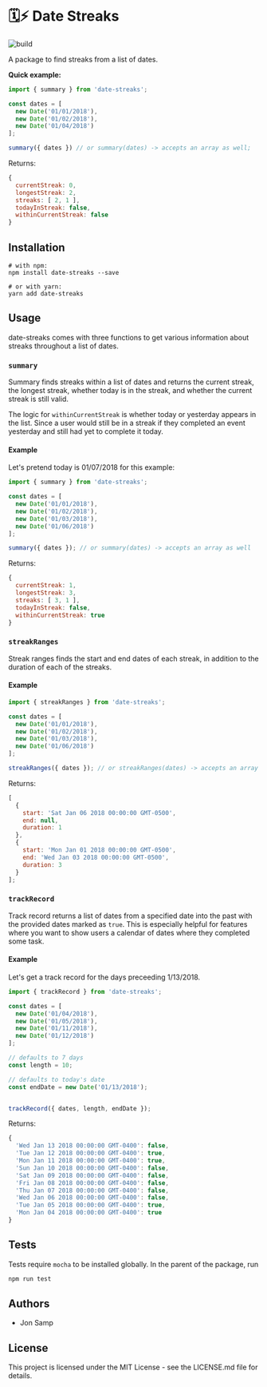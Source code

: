# 🗓⚡️ Date Streaks

![build](https://github.com/jonsamp/date-streaks/workflows/build/badge.svg?event=push)

A package to find streaks from a list of dates.

**Quick example:**

```js
import { summary } from 'date-streaks';

const dates = [
  new Date('01/01/2018'),
  new Date('01/02/2018'),
  new Date('01/04/2018')
];

summary({ dates }) // or summary(dates) -> accepts an array as well;
```

Returns:

```js
{
  currentStreak: 0,
  longestStreak: 2,
  streaks: [ 2, 1 ],
  todayInStreak: false,
  withinCurrentStreak: false
}
```

## Installation

```shell
# with npm:
npm install date-streaks --save

# or with yarn:
yarn add date-streaks
```

## Usage

date-streaks comes with three functions to get various information about streaks throughout a list of dates.

### `summary`

Summary finds streaks within a list of dates and returns the current streak, the longest streak, whether today is in the streak, and whether the current streak is still valid.

The logic for `withinCurrentStreak` is whether today or yesterday appears in the list. Since a user would still be in a streak if they completed an event yesterday and still had yet to complete it today.

#### Example

Let's pretend today is 01/07/2018 for this example:

```js
import { summary } from 'date-streaks';

const dates = [
  new Date('01/01/2018'),
  new Date('01/02/2018'),
  new Date('01/03/2018'),
  new Date('01/06/2018')
];

summary({ dates }); // or summary(dates) -> accepts an array as well
```

Returns:

```js
{
  currentStreak: 1,
  longestStreak: 3,
  streaks: [ 3, 1 ],
  todayInStreak: false,
  withinCurrentStreak: true
}
```

### `streakRanges`

Streak ranges finds the start and end dates of each streak, in addition to the duration of each of the streaks.

#### Example

```js
import { streakRanges } from 'date-streaks';

const dates = [
  new Date('01/01/2018'),
  new Date('01/02/2018'),
  new Date('01/03/2018'),
  new Date('01/06/2018')
];

streakRanges({ dates }); // or streakRanges(dates) -> accepts an array as well
```

Returns:

```js
[
  {
    start: 'Sat Jan 06 2018 00:00:00 GMT-0500',
    end: null,
    duration: 1
  },
  {
    start: 'Mon Jan 01 2018 00:00:00 GMT-0500',
    end: 'Wed Jan 03 2018 00:00:00 GMT-0500',
    duration: 3
  }
];
```

### `trackRecord`

Track record returns a list of dates from a specified date into the past with the provided dates marked as `true`. This is especially helpful for features where you want to show users a calendar of dates where they completed some task.

#### Example

Let's get a track record for the days preceeding 1/13/2018.

```js
import { trackRecord } from 'date-streaks';

const dates = [
  new Date('01/04/2018'),
  new Date('01/05/2018'),
  new Date('01/11/2018'),
  new Date('01/12/2018')
];

// defaults to 7 days
const length = 10;

// defaults to today's date
const endDate = new Date('01/13/2018');


trackRecord({ dates, length, endDate });
```

Returns:

```js
{
  'Wed Jan 13 2018 00:00:00 GMT-0400': false,
  'Tue Jan 12 2018 00:00:00 GMT-0400': true,
  'Mon Jan 11 2018 00:00:00 GMT-0400': true,
  'Sun Jan 10 2018 00:00:00 GMT-0400': false,
  'Sat Jan 09 2018 00:00:00 GMT-0400': false,
  'Fri Jan 08 2018 00:00:00 GMT-0400': false,
  'Thu Jan 07 2018 00:00:00 GMT-0400': false,
  'Wed Jan 06 2018 00:00:00 GMT-0400': false,
  'Tue Jan 05 2018 00:00:00 GMT-0400': true,
  'Mon Jan 04 2018 00:00:00 GMT-0400': true
}
```

## Tests

Tests require `mocha` to be installed globally. In the parent of the package, run

```bash
npm run test
```

## Authors

* Jon Samp

## License

This project is licensed under the MIT License - see the LICENSE.md file for details.

